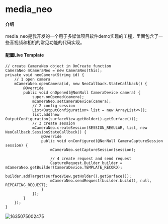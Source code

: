 # media_neo

#### 介绍
media_neo是我开发的一个用于多媒体项目软件demo实现的工程，里面包含了一些音视频和相机的常见功能的代码实现。

#### 配置Live Template

    // create CameraNeo object in OnCreate function
    CameraNeo mCameraNeo = new CameraNeo(this);
    private void neoCamera(String id) {
        // 1 open camera
        mCameraNeo.openCamera(id, new NeoCallback.StateCallback() {
            @Override
            public void onOpened(@NonNull CameraDevice camera) {
                super.onOpened(camera);
                mCameraNeo.setCameraDevice(camera);
                // 2 config session
                List<OutputConfiguration> list = new ArrayList<>();
                list.add(new OutputConfiguration(surfaceView.getHolder().getSurface()));
                // 3 create session
                mCameraNeo.createSession(SESSION_REGULAR, list, new NeoCallback.SessionStateCallback() {
                    @Override
                    public void onConfigured(@NonNull CameraCaptureSession session) {
                        mCameraNeo.setCaptureSession(session);
    
                        // 4 create request and send request
                        CaptureRequest.Builder builder = mCameraNeo.getBuilder(CameraDevice.TEMPLATE_RECORD);
                        builder.addTarget(surfaceView.getHolder().getSurface());
                        mCameraNeo.sendRequest(builder.build(), null, REPEATING_REQUEST);
                    }
                });
            }
        });
    }
![1635075002475](https://gitee.com/hangliebe/resource/raw/master/webpimg/others/1635075002475.webp)